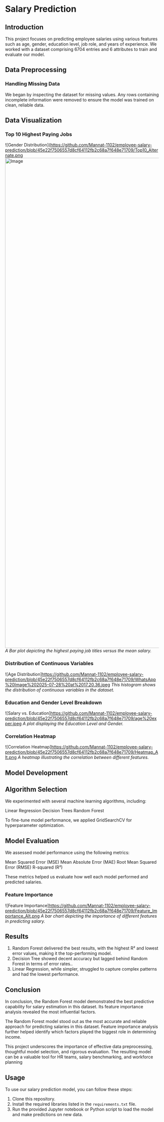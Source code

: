 # Salary Prediction

## Introduction
This project focuses on predicting employee salaries using various features such as age, gender, education level, job role, and years of experience. We worked with a dataset comprising 6704 entries and 6 attributes to train and evaluate our model.

## Data Preprocessing

### Handling Missing Data
We began by inspecting the dataset for missing values. Any rows containing incomplete information were removed to ensure the model was trained on clean, reliable data.

## Data Visualization


### Top 10 Highest Paying Jobs
![Gender Distribution](https://github.com/Mannat-1102/employee-salary-prediction/blob/45e22f7506557d8cf64112fb2c68a7f648e71709/Top10_Alternate.png
<img width="2400" height="1600" alt="Image" src="https://github.com/user-attachments/assets/926c4db8-04b5-4e69-b4fd-8b48f755db32" />
*A Bar plot depicting the highest paying job titles versus the mean salary.*

### Distribution of Continuous Variables
![Age Distribution]https://github.com/Mannat-1102/employee-salary-prediction/blob/45e22f7506557d8cf64112fb2c68a7f648e71709/WhatsApp%20Image%202025-07-28%20at%2017.20.36.jpeg
*This histogram shows the distribution of continuous variables in the dataset.*

### Education and Gender Level Breakdown
![Salary vs. Education]https://github.com/Mannat-1102/employee-salary-prediction/blob/45e22f7506557d8cf64112fb2c68a7f648e71709/age%20exper.jpeg
*A plot displaying the Education Level and Gender.*

### Correlation Heatmap
![Correlation Heatmap]https://github.com/Mannat-1102/employee-salary-prediction/blob/45e22f7506557d8cf64112fb2c68a7f648e71709/Heatmap_Alt.png
*A heatmap illustrating the correlation between different features.*

## Model Development

## Algorithm Selection
We experimented with several machine learning algorithms, including:

Linear Regression
Decision Trees
Random Forest

To fine-tune model performance, we applied GridSearchCV for hyperparameter optimization.

## Model Evaluation
We assessed model performance using the following metrics:

Mean Squared Error (MSE)
Mean Absolute Error (MAE)
Root Mean Squared Error (RMSE)
R-squared (R²)

These metrics helped us evaluate how well each model performed and predicted salaries.


### Feature Importance
![Feature Importance]https://github.com/Mannat-1102/employee-salary-prediction/blob/45e22f7506557d8cf64112fb2c68a7f648e71709/Feature_Importance_Alt.png
*A bar chart depicting the importance of different features in predicting salary.*

## Results

1. Random Forest delivered the best results, with the highest R² and lowest error values, making it the top-performing model.
2. Decision Tree showed decent accuracy but lagged behind Random Forest in terms of error rates..
3. Linear Regression, while simpler, struggled to capture complex patterns and had the lowest performance.


## Conclusion

In conclusion, the Random Forest model demonstrated the best predictive capability for salary estimation in this dataset. Its feature importance analysis revealed the most influential factors.

The Random Forest model stood out as the most accurate and reliable approach for predicting salaries in this dataset. Feature importance analysis further helped identify which factors played the biggest role in determining income.

This project underscores the importance of effective data preprocessing, thoughtful model selection, and rigorous evaluation. The resulting model can be a valuable tool for HR teams, salary benchmarking, and workforce planning

## Usage

To use our salary prediction model, you can follow these steps:

1. Clone this repository.
2. Install the required libraries listed in the `requirements.txt` file.
3. Run the provided Jupyter notebook or Python script to load the model and make predictions on new data.

